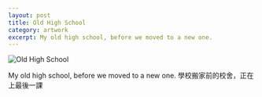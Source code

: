 ```yaml
---
layout: post
title: Old High School
category: artwork
excerpt: My old high school, before we moved to a new one.
---
```


<p><img src="{{ site.file }}/work/old_high_school.jpg" alt="Old High School" class="center"></p>

<p>My old high school, before we moved to a new one. 學校搬家前的校舍，正在上最後一課</p>